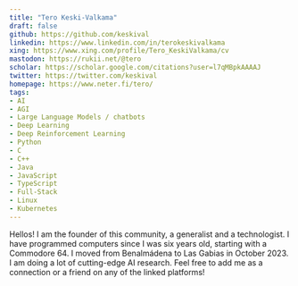 ```yaml
---
title: "Tero Keski-Valkama"
draft: false
github: https://github.com/keskival
linkedin: https://www.linkedin.com/in/terokeskivalkama
xing: https://www.xing.com/profile/Tero_KeskiValkama/cv
mastodon: https://rukii.net/@tero
scholar: https://scholar.google.com/citations?user=l7qMBpkAAAAJ
twitter: https://twitter.com/keskival
homepage: https://www.neter.fi/tero/
tags:
- AI
- AGI
- Large Language Models / chatbots
- Deep Learning
- Deep Reinforcement Learning
- Python
- C
- C++
- Java
- JavaScript
- TypeScript
- Full-Stack
- Linux
- Kubernetes
---
```


Hellos!
I am the founder of this community, a generalist and a technologist.
I have programmed computers since I was six years old, starting with a Commodore 64.
I moved from Benalmádena to Las Gabias in October 2023.
I am doing a lot of cutting-edge AI research.
Feel free to add me as a connection or a friend on any of the linked platforms!
